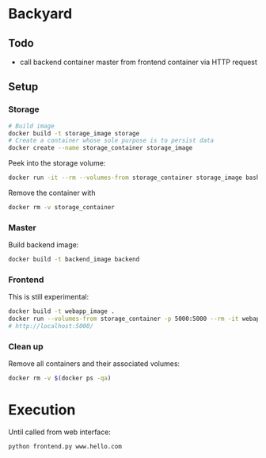 # Backyard

## Todo
- call backend container master from frontend container via HTTP request

## Setup

### Storage
```bash
# Build image
docker build -t storage_image storage
# Create a container whose sole purpose is to persist data
docker create --name storage_container storage_image
```

Peek into the storage volume:
```bash
docker run -it --rm --volumes-from storage_container storage_image bash
```

Remove the container with
```bash
docker rm -v storage_container
```

### Master
Build backend image:
```bash
docker build -t backend_image backend
```

### Frontend
This is still experimental:
```bash
docker build -t webapp_image .
docker run --volumes-from storage_container -p 5000:5000 --rm -it webapp_image
# http://localhost:5000/
```


### Clean up
Remove all containers and their associated volumes:
```bash
docker rm -v $(docker ps -qa)
```


# Execution
Until called from web interface:
```bash
python frontend.py www.hello.com
```
